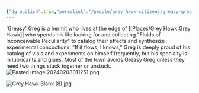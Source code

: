 ```yaml
---
{"dg-publish":true,"permalink":"/people/grey-hawk-citizens/greasy-greg-gremble/"}
---
```


'Greasy' Greg is a hermit who lives at the edge of [[Places/Grey Hawk\|Grey Hawk]] who spends his life looking for and collecting "Fluids of Inconceivable Peculiarity" to catalog their effects and synthesize experimental concoctions. "If it flows, I knows," Greg is deeply proud of his catalog of vials and experiments on himself frequently, but his specialty is in lubricants and glues. Most of the town avoids Greasy Greg unless they need two things stuck together or unstuck.
![Pasted image 20240208011251.png](/img/user/Z_Attachments/Pasted%20image%2020240208011251.png)

![Grey Hawk Blank (8).jpg](/img/user/Z_Attachments/Grey%20Hawk%20Blank%20(8).jpg)